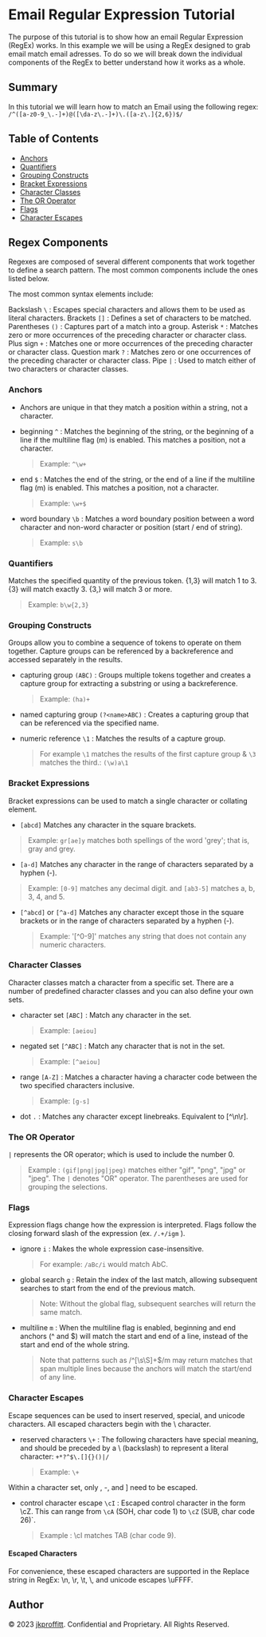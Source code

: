 # Email Regular Expression Tutorial

The purpose of this tutorial is to show how an email Regular Expression (RegEx) works. In this example we will be using a RegEx designed to grab email match email adresses. To do so we will break down the individual components of the RegEx to better understand how it works as a whole.

## Summary

In this tutorial we will learn how to match an Email using the following regex: `/^([a-z0-9_\.-]+)@([\da-z\.-]+)\.([a-z\.]{2,6})$/`

## Table of Contents

-   [Anchors](#anchors)
-   [Quantifiers](#quantifiers)
-   [Grouping Constructs](#grouping-constructs)
-   [Bracket Expressions](#bracket-expressions)
-   [Character Classes](#character-classes)
-   [The OR Operator](#the-or-operator)
-   [Flags](#flags)
-   [Character Escapes](#character-escapes)

## Regex Components

Regexes are composed of several different components that work together to define a search pattern. The most common components include the ones listed below.

The most common syntax elements include:

Backslash `\` : Escapes special characters and allows them to be used as literal characters.
Brackets `[]` : Defines a set of characters to be matched.
Parentheses `()` : Captures part of a match into a group.
Asterisk `*` : Matches zero or more occurrences of the preceding character or character class.
Plus sign `+` : Matches one or more occurrences of the preceding character or character class.
Question mark `?` : Matches zero or one occurrences of the preceding character or character class.
Pipe `|` : Used to match either of two characters or character classes.

### Anchors

-   Anchors are unique in that they match a position within a string, not a character.

-   beginning `^` : Matches the beginning of the string, or the beginning of a line if the multiline flag (m) is enabled. This matches a position, not a character.

    > Example: `^\w+`

-   end `$` : Matches the end of the string, or the end of a line if the multiline flag (m) is enabled. This matches a position, not a character.

    > Example: `\w+$`

-   word boundary `\b` : Matches a word boundary position between a word character and non-word character or position (start / end of string).
    > Example: `s\b`

### Quantifiers

Matches the specified quantity of the previous token. {1,3} will match 1 to 3. {3} will match exactly 3. {3,} will match 3 or more.

> Example: `b\w{2,3}`

### Grouping Constructs

Groups allow you to combine a sequence of tokens to operate on them together. Capture groups can be referenced by a backreference and accessed separately in the results.

-   capturing group `(ABC)` : Groups multiple tokens together and creates a capture group for extracting a substring or using a backreference.

    > Example: `(ha)+`

-   named capturing group `(?<name>ABC)` : Creates a capturing group that can be referenced via the specified name.

-   numeric reference `\1` : Matches the results of a capture group.
    > For example `\1` matches the results of the first capture group & `\3` matches the third.: `(\w)a\1`

### Bracket Expressions

Bracket expressions can be used to match a single character or collating element.

-   `[abcd]` Matches any character in the square brackets.

> Example: `gr[ae]y` matches both spellings of the word 'grey'; that is, gray and grey.

-   `[a-d]` Matches any character in the range of characters separated by a hyphen (-).

> Example: `[0-9]` matches any decimal digit.
> and `[ab3-5]` matches a, b, 3, 4, and 5.

-   `[^abcd]` or `[^a-d]` Matches any character except those in the square brackets or in the range of characters separated by a hyphen (-).
    > Example: '[^0-9]' matches any string that does not contain any numeric characters.

### Character Classes

Character classes match a character from a specific set. There are a number of predefined character classes and you can also define your own sets.

-   character set `[ABC]` : Match any character in the set.

    > Example: `[aeiou]`

-   negated set `[^ABC]` : Match any character that is not in the set.

    > Example: `[^aeiou]`

-   range `[A-Z]` : Matches a character having a character code between the two specified characters inclusive.

    > Example: `[g-s]`

-   dot `.` : Matches any character except linebreaks. Equivalent to [^\n\r].

### The OR Operator

`|` represents the OR operator; which is used to include the number 0.

> Example : `(gif|png|jpg|jpeg)` matches either "gif", "png", "jpg" or "jpeg". The `|` denotes "OR" operator. The parentheses are used for grouping the selections.

### Flags

Expression flags change how the expression is interpreted. Flags follow the closing forward slash of the expression (ex. `/.+/igm` ).

-   ignore `i` : Makes the whole expression case-insensitive.

    > For example: `/aBc/i` would match AbC.

-   global search `g` : Retain the index of the last match, allowing subsequent searches to start from the end of the previous match.

    > Note: Without the global flag, subsequent searches will return the same match.

-   multiline `m` : When the multiline flag is enabled, beginning and end anchors (^ and $) will match the start and end of a line, instead of the start and end of the whole string.
    > Note that patterns such as /^[\s\S]+$/m may return matches that span multiple lines because the anchors will match the start/end of any line.

### Character Escapes

Escape sequences can be used to insert reserved, special, and unicode characters. All escaped characters begin with the \ character.

-   reserved characters `\+` : The following characters have special meaning, and should be preceded by a \ (backslash) to represent a literal character: `+*?^$\.[]{}()|/`
    > Example: `\+`

Within a character set, only \, -, and ] need to be escaped.

-   control character escape `\cI` : Escaped control character in the form \cZ. This can range from `\cA` (SOH, char code 1) to `\cZ` (SUB, char code 26)`.
    > Example : \cI matches TAB (char code 9).

#### Escaped Characters

For convenience, these escaped characters are supported in the Replace string in RegEx: \n, \r, \t, \\, and unicode escapes \uFFFF.

## Author

© 2023 [jkproffitt](https://github.com/jkproffitt/regex-tutorial). Confidential and Proprietary. All Rights Reserved.
